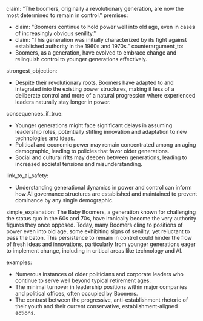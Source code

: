 claim: "The boomers, originally a revolutionary generation, are now the most determined to remain in control."
premises:
  - claim: "Boomers continue to hold power well into old age, even in cases of increasingly obvious senility."
  - claim: "This generation was initially characterized by its fight against established authority in the 1960s and 1970s."
counterargument_to: 
  - Boomers, as a generation, have evolved to embrace change and relinquish control to younger generations effectively.

strongest_objection: 
  - Despite their revolutionary roots, Boomers have adapted to and integrated into the existing power structures, making it less of a deliberate control and more of a natural progression where experienced leaders naturally stay longer in power.

consequences_if_true: 
  - Younger generations might face significant delays in assuming leadership roles, potentially stifling innovation and adaptation to new technologies and ideas.
  - Political and economic power may remain concentrated among an aging demographic, leading to policies that favor older generations.
  - Social and cultural rifts may deepen between generations, leading to increased societal tensions and misunderstanding.

link_to_ai_safety: 
  - Understanding generational dynamics in power and control can inform how AI governance structures are established and maintained to prevent dominance by any single demographic.

simple_explanation: 
  The Baby Boomers, a generation known for challenging the status quo in the 60s and 70s, have ironically become the very authority figures they once opposed. Today, many Boomers cling to positions of power even into old age, some exhibiting signs of senility, yet reluctant to pass the baton. This persistence to remain in control could hinder the flow of fresh ideas and innovations, particularly from younger generations eager to implement change, including in critical areas like technology and AI.

examples: 
  - Numerous instances of older politicians and corporate leaders who continue to serve well beyond typical retirement ages.
  - The minimal turnover in leadership positions within major companies and political offices, often occupied by Boomers.
  - The contrast between the progressive, anti-establishment rhetoric of their youth and their current conservative, establishment-aligned actions.